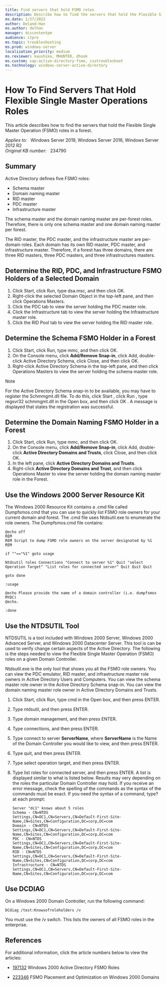 ```yaml
---
title: Find servers that hold FSMO roles
description: Describe how to find the servers that hold the Flexible Single Master Operation (FSMO) roles in a forest.
ms.date: 1/27/2022
author: Deland-Han
ms.author: delhan
manager: dcscontentpm
audience: itpro
ms.topic: troubleshooting
ms.prod: windows-server
localization_priority: medium
ms.reviewer: kaushika, MHUNTER, dhook
ms.custom: sap:active-directory-fsmo, csstroubleshoot
ms.technology: windows-server-active-directory
---
```

# How To Find Servers That Hold Flexible Single Master Operations Roles

This article describes how to find the servers that hold the Flexible Single Master Operation (FSMO) roles in a forest.

_Applies to:_ &nbsp; Windows Server 2019, Windows Server 2016, Windows Server 2012 R2  
_Original KB number:_ &nbsp; 234790

## Summary

Active Directory defines five FSMO roles:

- Schema master
- Domain naming master
- RID master
- PDC master
- Infrastructure master

The schema master and the domain naming master are per-forest roles. Therefore, there is only one schema master and one domain naming master per forest.

The RID master, the PDC master, and the infrastructure master are per-domain roles. Each domain has its own RID master, PDC master, and infrastructure master. Therefore, if a forest has three domains, there are three RID masters, three PDC masters, and three infrastructures masters.

## Determine the RID, PDC, and Infrastructure FSMO Holders of a Selected Domain

1. Click Start, click Run, type dsa.msc, and then click OK.
2. Right-click the selected Domain Object in the top-left pane, and then click Operations Masters.
3. Click the PDC tab to view the server holding the PDC master role.
4. Click the Infrastructure tab to view the server holding the Infrastructure master role.
5. Click the RID Pool tab to view the server holding the RID master role.

## Determine the Schema FSMO Holder in a Forest

1. Click Start, click Run, type mmc, and then click OK.
2. On the Console menu, click **Add/Remove Snap-in**, click Add, double-click Active Directory Schema, click Close, and then click OK.
3. Right-click Active Directory Schema in the top-left pane, and then click Operations Masters to view the server holding the schema master role.

> [!NOTE]
> For the Active Directory Schema snap-in to be available, you may have to register the Schmmgmt.dll file. To do this, click Start , click Run , type regsvr32 schmmgmt.dll in the Open box, and then click OK . A message is displayed that states the registration was successful.

## Determine the Domain Naming FSMO Holder in a Forest

1. Click Start, click Run, type mmc, and then click OK.
2. On the Console menu, click **Add/Remove Snap-in**, click Add, double-click **Active Directory Domains and Trusts**, click Close, and then click OK.
3. In the left pane, click **Active Directory Domains and Trusts**.
4. Right-click **Active Directory Domains and Trust**, and then click Operations Master to view the server holding the domain naming master role in the Forest.

## Use the Windows 2000 Server Resource Kit

The Windows 2000 Resource Kit contains a .cmd file called Dumpfsmos.cmd that you can use to quickly list FSMO role owners for your current domain and forest. The .cmd file uses Ntdsutil.exe to enumerate the role owners. The Dumpfsmos.cmd file contains:

```console
@echo off
REM
REM Script to dump FSMO role owners on the server designated by %1
REM

if ""=="%1" goto usage

Ntdsutil roles Connections "Connect to server %1" Quit "select Operation Target" "List roles for connected server" Quit Quit Quit 

goto done

:usage

@echo Please provide the name of a domain controller (i.e. dumpfsmos MYDC)
@echo.

:done
```

## Use the NTDSUTIL Tool

NTDSUTIL is a tool included with Windows 2000 Server, Windows 2000 Advanced Server, and Windows 2000 Datacenter Server. This tool is can be used to verify change certain aspects of the Active Directory. The following is the steps needed to view the Flexible Single Master Operation (FSMO) roles on a given Domain Controller.

Ntdsutil.exe is the only tool that shows you all the FSMO role owners. You can view the PDC emulator, RID master, and infrastructure master role owners in Active Directory Users and Computers. You can view the schema master role owner in the Active Directory Schema snap-in. You can view the domain naming master role owner in Active Directory Domains and Trusts.

1. Click Start, click Run, type cmd in the Open box, and then press ENTER.
2. Type ntdsutil, and then press ENTER.
3. Type domain management, and then press ENTER.
4. Type connections, and then press ENTER.
5. Type connect to server
 **ServerName**, where
 **ServerName** is the Name of the Domain Controller you would like to view, and then press ENTER.
6. Type quit, and then press ENTER.
7. Type select operation target, and then press ENTER.
8. Type list roles for connected server, and then press ENTER. A list is displayed similar to what is listed below. Results may very depending on the roles the particular Domain Controller may hold. If you receive an error message, check the spelling of the commands as the syntax of the commands must be exact. If you need the syntax of a command, type? at each prompt:

    ```console
    Server "dc1" knows about 5 roles
    Schema - CN=NTDS
    Settings,CN=DC1,CN=Servers,CN=Default-First-Site-Name,CN=Sites,CN=Configuration,DC=corp,DC=com
    Domain - CN=NTDS
    Settings,CN=DC1,CN=Servers,CN=Default-First-Site-Name,CN=Sites,CN=Configuration,DC=corp,DC=com
    PDC - CN=NTDS
    Settings,CN=DC1,CN=Servers,CN=Default-First-Site-Name,CN=Sites,CN=Configuration,DC=corp,DC=com
    RID - CN=NTDS
    Settings,CN=DC1,CN=Servers,CN=Default-First-Site-Name,CN=Sites,CN=Configuration,DC=corp,DC=com
    Infrastructure - CN=NTDS
    Settings,CN=DC1,CN=Servers,CN=Default-First-Site-Name,CN=Sites,CN=Configuration,DC=corp,DC=com
    ```

## Use DCDIAG

On a Windows 2000 Domain Controller, run the following command:

```console
DCdiag /test:Knowsofroleholders /v
```

You must use the /v switch. This lists the owners of all FSMO roles in the enterprise.

## References

For additional information, click the article numbers below to view the articles:

- [197132](https://support.microsoft.com/help/197132) Windows 2000 Active Directory FSMO Roles

- [223346](https://support.microsoft.com/help/223346) FSMO Placement and Optimization on Windows 2000 Domains
